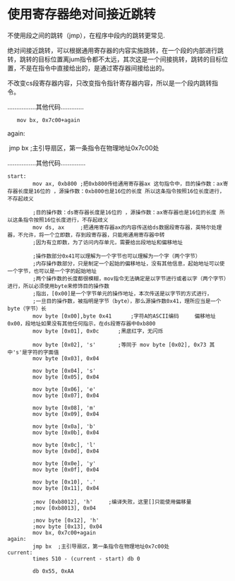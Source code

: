 # 使用寄存器绝对间接近跳转

不使用段之间的跳转（jmp），在程序中段内的跳转更常见.

绝对间接近跳转，可以根据通用寄存器的内容实施跳转，在一个段的内部进行跳转，跳转的目标位置离jum指令都不太远，其次这是一个间接挑转，跳转的目标位置，不是在指令中直接给出的，是通过寄存器间接给出的。

不改变cs段寄存器内容，只改变指令指针寄存器内容，所以是一个段内跳转指令。

................其他代码.............

 	   mov bx, 0x7c00+again

again:

​      jmp bx	;主引导扇区，第一条指令在物理地址0x7c00处

................其他代码..............

```
start:
        mov ax, 0xb800 ;把0xb800传给通用寄存器ax 这句指令中，目的操作数：ax寄存器长度是16位的 ，源操作数：0xb800也是16位的长度 所以这条指令按照16位长度进行，不存起歧义

        ;目的操作数：ds寄存器长度是16位的 ，源操作数：ax寄存器也是16位的长度 所以这条指令按照16位长度进行，不存起歧义
        mov ds, ax     ;把通用寄存器ax的内容传送给ds数据段寄存器，英特尔处理器，不允许，将一个立即数，存到段寄存器，只能用通用寄存器中转
        ;因为有立即数，为了访问内存单元，需要给出段地址和偏移地址

        ;操作数部分0x41可以理解为一个字节也可以理解为一个字（两个字节）
        ;内存操作数部分，只是制定一个起始的偏移地址，没有其他信息，起始地址可以使一个字节，也可以是一个字的起始地址
        ;两个操作数的长度都很模糊，mov指令无法确定是以字节进行或者以字（两个字节）进行，所以必须使用byte来修饰目的操作数
        ;指出，[0x00]是一个字节单元的操作地址，本次传送是以字节的方式进行，
        ;一旦目的操作数，被指明是字节（byte），那么源操作数0x41，理所应当是一个byte（字节）长
        mov byte [0x00],byte 0x41      ;字符A的ASCII编码     偏移地址0x00，段地址如果没有其他任何指示，在ds段寄存器中0xb800
        mov byte [0x01], 0x0c      ;黑底红字，无闪烁

        mov byte [0x02], 's'       ;等同于 mov byte [0x02], 0x73 其中's'是字符的字面值
        mov byte [0x03], 0x04

        mov byte [0x04], 's'
        mov byte [0x05], 0x04

        mov byte [0x06], 'e'
        mov byte [0x07], 0x04

        mov byte [0x08], 'm'
        mov byte [0x09], 0x04

        mov byte [0x0a], 'b'
        mov byte [0x0b], 0x04

        mov byte [0x0c], 'l'
        mov byte [0x0d], 0x04

        mov byte [0x0e], 'y'
        mov byte [0x0f], 0x04

        mov byte [0x10], '.'
        mov byte [0x11], 0x04

        ;mov [0xb8012], 'h'     ;编译失败，这里[]只能使用偏移量
        ;mov [0xb8013], 0x04

        ;mov byte [0x12], 'h'
        ;mov byte [0x13], 0x04
        mov bx, 0x7c00+again
again:
        jmp bx  ;主引导扇区，第一条指令在物理地址0x7c00处
current:
        times 510 - (current - start) db 0

        db 0x55, 0xAA
```

